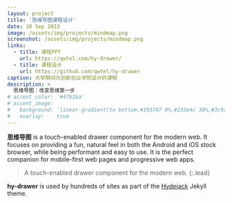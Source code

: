 ```yaml
---
layout: project
title: '思维导图课程设计'
date: 10 Sep 2013
image: /assets/img/projects/mindmap.png
screenshot: /assets/img/projects/mindmap.png
links:
  - title: 课程PPT
    url: https://qwtel.com/hy-drawer/
  - title: 课程设计
    url: https://github.com/qwtel/hy-drawer
caption: 大学期间为创新创业学院设计的课程
description: >
  思维导图：改变思维第一步
# accent_color: '#4fb1ba'
# accent_image:
#   background: 'linear-gradient(to bottom,#193747 0%,#233e4c 30%,#3c929e 50%,#d5d5d4 70%,#cdccc8 100%)'
#   overlay:    true
---
```


**思维导图** is a touch-enabled drawer component for the modern web. It focuses on providing a fun, natural feel in both the Android and iOS stock browser, while being performant and easy to use. It is the perfect companion for mobile-first web pages and progressive web apps.

> A touch-enabled drawer component for the modern web.
{:.lead}

**hy-drawer** is used by hundreds of sites as part of the [Hydejack] Jekyll theme.

[hydejack]: ../README.md
